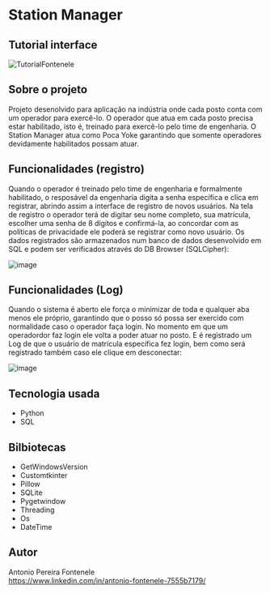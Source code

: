 # Station Manager

## Tutorial interface

![TutorialFontenele](https://github.com/fonteneleantp/operational-record/assets/140100514/874ec3db-5949-468d-8e44-40312c253daa)

## Sobre o projeto
Projeto desenolvido para aplicação na indústria onde cada posto conta com um operador para exercê-lo. O operador que atua em cada posto precisa estar habilitado, isto é, treinado para exercê-lo pelo time de engenharia. 
O Station Manager atua como Poca Yoke garantindo que somente operadores devidamente habilitados possam atuar. 

## Funcionalidades (registro)
Quando o operador é treinado pelo time de engenharia e formalmente habilitado, o resposável da engenharia digita a senha específica e clica em registrar, abrindo assim a interface de registro de novos usuários.
Na tela de registro o operador terá de digitar seu nome completo, sua matrícula, escolher uma senha de 8 dígitos e confirmá-la, ao concordar com as políticas de privacidade ele poderá se registrar como novo usuário.
Os dados registrados são armazenados num banco de dados desenvolvido em SQL e podem ser verificados através do DB Browser (SQLCipher):

![image](https://github.com/fonteneleantp/operational-record/assets/140100514/ab61b1f2-ba01-48c6-b36f-7959e799db78)

## Funcionalidades (Log)
Quando o sistema é aberto ele força o minimizar de toda e qualquer aba menos ele próprio, garantindo que o posso só possa ser exercido com normalidade caso o operador faça login.
No momento em que um operadordor faz login ele volta a poder atuar no posto. E é registrado um Log de que o usuário de matrícula específica fez login, bem como será registrado também caso ele clique em desconectar:

![image](https://github.com/fonteneleantp/operational-record/assets/140100514/396b0cf1-eed1-4ef4-ba59-6a65144bb390)

## Tecnologia usada
- Python
- SQL

## Bilbiotecas
- GetWindowsVersion
- Customtkinter
- Pillow
- SQLite
- Pygetwindow
- Threading
- Os
- DateTime

## Autor
Antonio Pereira Fontenele  
https://www.linkedin.com/in/antonio-fontenele-7555b7179/

